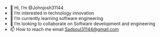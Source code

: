 - 👋 Hi, I’m @Johnjosh31144
- 👀 I’m interested in technology innovation 
- 🌱 I’m currently learning software engineering 
- 💞️ I’m looking to collaborate on Software development and engineering 
- 📫 How to reach me email Sadsoul31144@gmail.com 

<!---
Johnjosh31144/Johnjosh31144 is a ✨ special ✨ repository because its `README.md` (this file) appears on your GitHub profile.
You can click the Preview link to take a look at your changes.
--->
